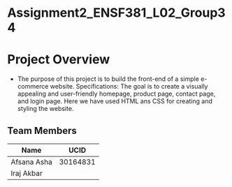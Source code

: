 # Assignment2_ENSF381_L02_Group34
# Project Overview

- The purpose of this project is to build the front-end of a simple e-commerce website.
Specifications:
The goal is to create a visually appealing and user-friendly homepage, product page, contact page,
and login page. Here we have used HTML ans CSS for creating and styling the website. 


## Team Members

| Name        | UCID 
|-------------|-------------|
| Afsana Asha | 30164831    |
| Iraj Akbar  |             |



